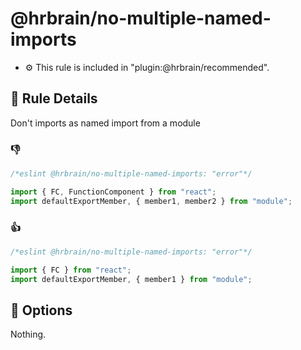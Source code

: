 # @hrbrain/no-multiple-named-imports

- ⚙️ This rule is included in "plugin:@hrbrain/recommended".

## 📖 Rule Details

Don't imports as named import from a module

### 👎

```ts
/*eslint @hrbrain/no-multiple-named-imports: "error"*/

import { FC, FunctionComponent } from "react";
import defaultExportMember, { member1, member2 } from "module";
```

### 👍

```ts
/*eslint @hrbrain/no-multiple-named-imports: "error"*/

import { FC } from "react";
import defaultExportMember, { member1 } from "module";
```

## 🔧 Options

Nothing.
